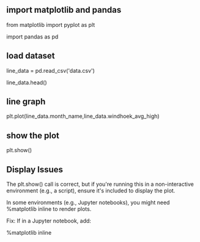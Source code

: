 ## import matplotlib and pandas

from matplotlib import pyplot as plt

import pandas as pd

## load dataset

line_data = pd.read_csv('data.csv')

line_data.head()

## line graph 

plt.plot(line_data.month_name,line_data.windhoek_avg_high)

## show the plot

plt.show()


## Display Issues
The plt.show() call is correct, but if you're running this in a non-interactive environment (e.g., a script), ensure it's included to display the plot.

In some environments (e.g., Jupyter notebooks), you might need %matplotlib inline to render plots.

Fix: If in a Jupyter notebook, add:

%matplotlib inline

